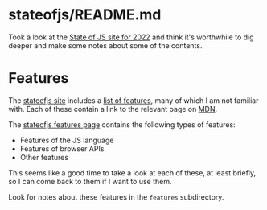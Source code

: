 
# stateofjs/README.md

Took a look at the [State of JS site for 2022](https://stateofjs.com/en-us/)
and think it's worthwhile to dig deeper and make some notes about some of the contents.

# Features

The [stateofjs site](https://stateofjs.com/en-us/) includes a
[list of features](https://2022.stateofjs.com/en-US/features/), many of which I am not familiar with.
Each of these contain a link to the relevant page on [MDN](https://developer.mozilla.org/en-US/).

The [stateofjs features page](https://2022.stateofjs.com/en-US/features/) contains the following types of features:

- Features of the JS language
- Features of browser APIs
- Other features

This seems like a good time to take a look at each of these, at least briefly, so I can come back to them if I want to use them.

Look for notes about these features in the `features` subdirectory.

